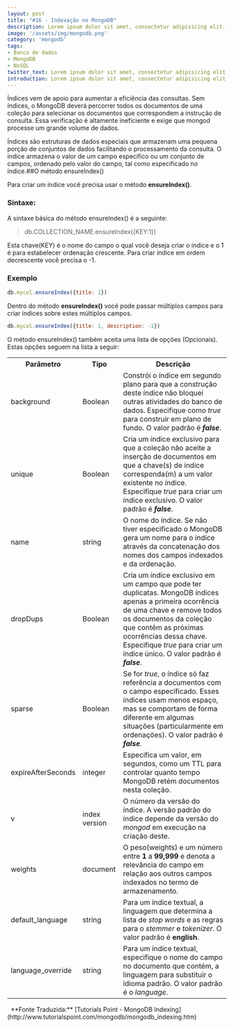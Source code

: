 ```yaml
---
layout: post
title: "#16 - Indexação no MongoDB"
description: Lorem ipsum dolor sit amet, consectetur adipisicing elit.
image: '/assets/img/mongodb.png'
category: 'mongodb'
tags:
- Banco de dados
- MongoDB
- NoSQL
twitter_text: Lorem ipsum dolor sit amet, consectetur adipisicing elit.
introduction: Lorem ipsum dolor sit amet, consectetur adipisicing elit, sed do eiusmod tempor incididunt ut labore et dolore magna aliqua.
---
```


Índices vem de apoio para aumentar a eficiência das consultas. Sem índices, o MongoDB deverá percorrer todos os documentos de uma coleção para selecionar os documentos que correspondem a instrução de consulta. Essa verificação é altamente ineficiente e exige que mongod processe um grande volume de dados.

Índices são estruturas de dados especiais que armazenam uma pequena porção de conjuntos de dados facilitando o processamento da consulta. O índice armazena o valor de um campo específico ou um conjunto de campos, ordenado pelo valor do campo, tal como especificado no índice.##O método ensureIndex()

Para criar um índice você precisa usar o método **ensureIndex()**.

### Sintaxe:

A sintaxe básica do método ensureIndex() é a seguinte:

>db.COLLECTION_NAME.ensureIndex({KEY:1})

Esta chave(KEY) é o nome do campo o qual você deseja criar o índice e o 1 é para estabelecer ordenação crescente. Para criar índice em ordem decrescente você precisa o -1.

### Exemplo

```js
db.mycol.ensureIndex({title: 1})
```

Dentro do método **ensureIndex()** você pode passar múltiplos campos para criar índices sobre estes múltiplos campos.

```js
db.mycol.ensureIndex({title: 1, description: -1})
```

O método ensureIndex() também aceita uma lista de opções (Opcionais). Estas opções seguem na lista a seguir:

<table>
<tbody>
<tr>
<th>Parâmetro</th>
<th>Tipo</th>
<th>Descrição</th>
</tr>
<tr>
<td>background</td>
<td>Boolean</td>
<td>Constrói o índice em segundo plano para que a construção deste índice não bloquei outras atividades do banco de dados. Especifique como <i>true</i> para construir em plano de fundo. O valor padrão é <i><b>false</b></i>.</td>
</tr>
<tr>
<td>unique</td>
<td>Boolean</td>
<td>Cria um índice exclusivo para que a coleção não aceite a inserção de documentos em que a chave(s) de índice corresponda(m) a um valor existente no índice. Especifique <i>true</i> para criar um índice exclusivo. O valor padrão é <i><b>false</b></i>.</td>
</tr>
<tr>
<td>name</td>
<td>string</td>
<td>O nome do índice. Se não tiver especificado o MongoDB gera um nome para o índice através da concatenação dos nomes dos campos indexados e da ordenação.</td>
</tr>
<tr>
<td>dropDups</td>
<td>Boolean</td>
<td>Cria um índice exclusivo em um campo que pode ter duplicatas. MongoDB índices apenas a primeira ocorrência de uma chave e remove todos os documentos da coleção que contêm as próximas ocorrências dessa chave. Especifique <i>true</i> para criar um índice único. O valor padrão é <i><b>false</b></i>.</td>
</tr>
<tr>
<td>sparse</td>
<td>Boolean</td>
<td>Se for <i>true</i>, o índice só faz referência a documentos com o campo especificado. Esses índices usam menos espaço, mas se comportam de forma diferente em algumas situações (particularmente em ordenações). O valor padrão é <i><b>false</b></i>.</td>
</tr>
<tr>
<td>expireAfterSeconds</td>
<td>integer</td>
<td>
Especifica um valor, em segundos, como um TTL para controlar quanto tempo MongoDB retém documentos nesta coleção.
</td>
</tr>
<tr>
<td>v</td>
<td>index version</td>
<td>O número da versão do índice. A versão padrão do índice depende da versão do <i>mongod</i> em execução na criação deste.</td>
</tr>
<tr>
<td>weights</td>
<td>document</td>
<td>O peso(weights) e um número entre <b>1</b> a <b>99,999</b> e denota a relevância do campo em relação aos outros campos indexados no termo de armazenamento.</td>
</tr>
<tr>
<td>default_language</td>
<td>string</td>
<td>Para um índice textual, a linguagem que determina a lista de <i>stop words </i>e as regras para o <i>stemmer</i> e <i>tokenizer</i>. O valor padrão é <b>english</b>.</td>
</tr>
<tr>
<td>language_override</td>
<td>string</td>
<td>Para um índice textual, especifique o nome do campo no documento que contém, a linguagem para substituir o idioma padrão. O valor padrão é o <i>language</i>.</td>
</tr>
</tbody>
</table>  
 
**Fonte Traduzida:** [Tutorials Point - MongoDB Indexing](http://www.tutorialspoint.com/mongodb/mongodb_indexing.htm)
